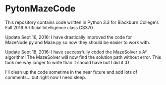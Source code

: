 # PytonMazeCode
This repository contains code written in Python 3.3 for Blackburn College's Fall 2016 Artificial Intelligence class CS370.

Update Sept 16, 2016:  I have drastically improved the code for MazeNode.py and Maze.py so now they should be easier to work with.

Update Sept 18, 2016:  I have successfully coded the MazeSolver's A* algorithm!  The MazeSolver will now find the solution path without error.  This took me way longer to write than it should have but I did it  :D

I'll clean up the code sometime in the near future and add lots of comments... but right now I need sleep.
